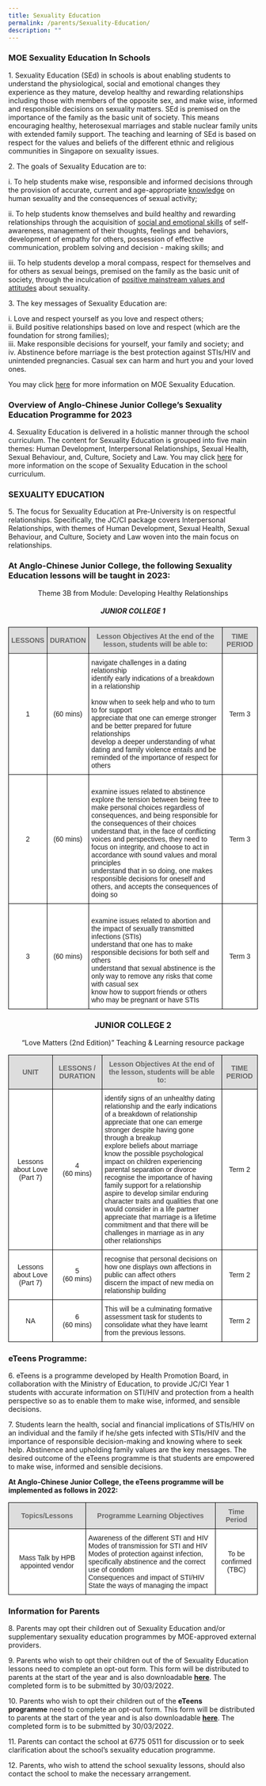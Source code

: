 ```yaml
---
title: Sexuality Education
permalink: /parents/Sexuality-Education/
description: ""
---
```

### MOE Sexuality Education In Schools

1\.  Sexuality Education (SEd) in schools is about enabling students to understand the physiological, social and emotional changes they experience as they mature, develop healthy and rewarding relationships including those with members of the opposite sex, and make wise, informed and responsible decisions on sexuality matters. SEd is premised on the importance of the family as the basic unit of society. This means encouraging healthy, heterosexual marriages and stable nuclear family units with extended family support. The teaching and learning of SEd is based on respect for the values and beliefs of the different ethnic and religious communities in Singapore on sexuality issues.

  

2\.  The goals of Sexuality Education are to:

i.  To help students make wise, responsible and informed decisions through the provision of accurate, current and age-appropriate&nbsp;<u>knowledge</u>&nbsp;on human sexuality and the consequences of sexual activity;

  

ii.  To help students know themselves and build healthy and rewarding relationships through the acquisition of&nbsp;<u>social and emotional skills</u>&nbsp;of self-awareness, management of their thoughts, feelings and&nbsp; behaviors, development of empathy for others, possession of effective communication, problem solving and decision - making skills; and

  

iii.  To help students develop a moral compass, respect for themselves and for others as sexual beings, premised on the family as the basic unit of society, through the inculcation of&nbsp;<u>positive mainstream values and attitudes</u>&nbsp;about sexuality.


3\.  The key messages of Sexuality Education are:

i.  Love and respect yourself as you love and respect others; <br>
ii.  Build positive relationships based on love and respect (which are the foundation for strong families); <br>
iii.  Make responsible decisions for yourself, your family and society; and <br>
iv.  Abstinence before marriage is the best protection against STIs/HIV and unintended pregnancies. Casual sex can harm and hurt you and your loved ones.

You may click&nbsp;[here](https://www.moe.gov.sg/programmes/sexuality-education)&nbsp;for more information on MOE Sexuality Education.

### Overview of Anglo-Chinese Junior College’s Sexuality Education Programme for 2023

4\.  Sexuality Education is delivered in a holistic manner through the school curriculum. The content for Sexuality Education is grouped into five main themes: Human Development, Interpersonal Relationships, Sexual Health, Sexual Behaviour, and, Culture, Society and Law. You may click&nbsp;[here](https://www.moe.gov.sg/programmes/sexuality-education/scope-and-teaching-approach)&nbsp;for more information on the scope of Sexuality Education in the school curriculum.

### SEXUALITY EDUCATION

5\. The focus for Sexuality Education at Pre-University is on respectful relationships. Specifically, the JC/CI package covers Interpersonal Relationships, with themes of Human Development, Sexual Health, Sexual Behaviour, and Culture, Society and Law woven into the main focus on relationships.

### At Anglo-Chinese Junior College, the following Sexuality Education lessons will be taught in 2023:

<center> Theme 3B from Module: Developing Healthy Relationships </center>

##### <center> JUNIOR COLLEGE 1 </center>

<style type="text/css">
.tg  {border-collapse:collapse;border-spacing:0;}
.tg td{border-color:black;border-style:solid;border-width:1px;font-family:Arial, sans-serif;font-size:14px;
  overflow:hidden;padding:10px 5px;word-break:normal;}
.tg th{border-color:black;border-style:solid;border-width:1px;font-family:Arial, sans-serif;font-size:14px;
  font-weight:normal;overflow:hidden;padding:10px 5px;word-break:normal;}
.tg .tg-feqv{background-color:#DDD;color:#666;font-weight:bold;text-align:center;vertical-align:middle}
.tg .tg-f4yw{background-color:#FFF;text-align:center;vertical-align:middle}
.tg .tg-ktyi{background-color:#FFF;text-align:left;vertical-align:top}
</style>
<table class="tg">
<thead>
  <tr>
    <th class="tg-feqv"><span style="color:#666;background-color:#DDD">LESSONS</span></th>
    <th class="tg-feqv"><span style="color:#666;background-color:#DDD"> DURATION</span></th>
    <th class="tg-feqv"><span style="color:#666;background-color:#DDD">Lesson Objectives At the end of the lesson, students will be able to:</span></th>
    <th class="tg-feqv"><span style="color:#666;background-color:#DDD">TIME PERIOD</span><br></th>
  </tr>
</thead>
<tbody>
  <tr>
    <td class="tg-f4yw">1</td>
    <td class="tg-f4yw">(60 mins)</td>
    <td class="tg-ktyi">navigate challenges in a dating relationship<br>identify early indications of a breakdown in a relationship<br><br>know when to seek help and who to turn to for support<br>appreciate that one can emerge stronger and be better prepared for future relationships<br>develop a deeper understanding of what dating and family violence entails and be reminded of the importance of respect for others</td>
    <td class="tg-f4yw">Term 3</td>
  </tr>
  <tr>
    <td class="tg-f4yw">2</td>
    <td class="tg-f4yw">(60 mins)</td>
    <td class="tg-ktyi"><br>examine issues related to abstinence <br>explore the tension between being free to make personal choices regardless of consequences, and being responsible for the consequences of their choices<br>understand that, in the face of conflicting voices and perspectives, they need to focus on integrity, and choose to act in accordance with sound values and moral principles<br>understand that in so doing, one makes responsible decisions for oneself and others, and accepts the consequences of doing so</td>
    <td class="tg-f4yw">Term 3</td>
  </tr>
  <tr>
    <td class="tg-f4yw">3</td>
    <td class="tg-f4yw">(60 mins)</td>
    <td class="tg-ktyi"><br>examine issues related to abortion and the impact of sexually transmitted infections (STIs)<br>understand that one has to make responsible decisions for both self and others<br>understand that sexual abstinence is the only way to remove any risks that come with casual sex<br>know how to support friends or others who may be pregnant or have STIs </td>
    <td class="tg-f4yw">Term 3</td>
  </tr>
</tbody>
</table>

### <center> JUNIOR COLLEGE 2 </center>

<center>“Love Matters (2nd Edition)” Teaching &amp; Learning resource package</center>

<style type="text/css">
.tg  {border-collapse:collapse;border-spacing:0;}
.tg td{border-color:black;border-style:solid;border-width:1px;font-family:Arial, sans-serif;font-size:14px;
  overflow:hidden;padding:10px 5px;word-break:normal;}
.tg th{border-color:black;border-style:solid;border-width:1px;font-family:Arial, sans-serif;font-size:14px;
  font-weight:normal;overflow:hidden;padding:10px 5px;word-break:normal;}
.tg .tg-feqv{background-color:#DDD;color:#666;font-weight:bold;text-align:center;vertical-align:middle}
.tg .tg-f4yw{background-color:#FFF;text-align:center;vertical-align:middle}
.tg .tg-ktyi{background-color:#FFF;text-align:left;vertical-align:top}
</style>
<table class="tg">
<thead>
  <tr>
    <th class="tg-feqv"><span style="color:#666;background-color:#DDD">UNIT</span></th>
    <th class="tg-feqv"><span style="color:#666;background-color:#DDD">LESSONS / DURATION</span></th>
    <th class="tg-feqv"><span style="color:#666;background-color:#DDD">Lesson Objectives At the end of the lesson, students will be able to:</span></th>
    <th class="tg-feqv"><span style="color:#666;background-color:#DDD">TIME PERIOD</span></th>
  </tr>
</thead>
<tbody>
  <tr>
    <td class="tg-f4yw">Lessons about Love (Part 7)</td>
    <td class="tg-f4yw">4<br>(60 mins)</td>
    <td class="tg-ktyi">identify signs of an unhealthy dating relationship and the early indications of a breakdown of relationship<br>appreciate that one can emerge stronger despite having gone through a breakup<br>explore beliefs about marriage<br>know the possible psychological impact on children experiencing parental separation or divorce<br>recognise the importance of having family support for a relationship<br>aspire to develop similar enduring character traits and qualities that one would consider in a life partner<br>appreciate that marriage is a lifetime commitment and that there will be challenges in marriage as in any other relationships</td>
    <td class="tg-f4yw">Term 2</td>
  </tr>
  <tr>
    <td class="tg-f4yw">Lessons about Love (Part 7)</td>
    <td class="tg-f4yw">5<br>(60 mins)</td>
    <td class="tg-ktyi">recognise that personal decisions on how one displays own affections in public can affect others<br>discern the impact of new media on relationship building</td>
    <td class="tg-f4yw">Term 2</td>
  </tr>
  <tr>
    <td class="tg-f4yw">NA</td>
    <td class="tg-f4yw">6<br>(60 mins)</td>
    <td class="tg-ktyi">This will be a culminating formative assessment task for students to consolidate what they have learnt from the previous lessons.</td>
    <td class="tg-f4yw">Term 2</td>
  </tr>
</tbody>
</table>


### eTeens Programme:


6\.  eTeens is a programme developed by Health Promotion Board, in collaboration with the Ministry of Education, to provide JC/CI Year 1 students with accurate information on STI/HIV and protection from a health perspective so as to enable them to make wise, informed, and sensible decisions.

  
7\.  Students learn the health, social and financial implications of STIs/HIV on an individual and the family if he/she gets infected with STIs/HIV and the importance of responsible decision-making and knowing where to seek help. Abstinence and upholding family values are the key messages. The desired outcome of the eTeens programme is that students are empowered to make wise, informed and sensible decisions.

  

**At Anglo-Chinese Junior College, the eTeens programme will be implemented as follows in 2022:**

<style type="text/css">
.tg  {border-collapse:collapse;border-spacing:0;}
.tg td{border-color:black;border-style:solid;border-width:1px;font-family:Arial, sans-serif;font-size:14px;
  overflow:hidden;padding:10px 5px;word-break:normal;}
.tg th{border-color:black;border-style:solid;border-width:1px;font-family:Arial, sans-serif;font-size:14px;
  font-weight:normal;overflow:hidden;padding:10px 5px;word-break:normal;}
.tg .tg-feqv{background-color:#DDD;color:#666;font-weight:bold;text-align:center;vertical-align:middle}
.tg .tg-f4yw{background-color:#FFF;text-align:center;vertical-align:middle}
.tg .tg-ktyi{background-color:#FFF;text-align:left;vertical-align:top}
</style>
<table class="tg">
<thead>
  <tr>
    <th class="tg-feqv"><span style="color:#666;background-color:#DDD">Topics/Lessons</span></th>
    <th class="tg-feqv"><span style="color:#666;background-color:#DDD">Programme Learning Objectives</span></th>
    <th class="tg-feqv"><span style="color:#666;background-color:#DDD">Time Period</span></th>
  </tr>
</thead>
<tbody>
  <tr>
    <td class="tg-f4yw">Mass Talk by HPB appointed vendor</td>
    <td class="tg-ktyi">Awareness of the different STI and HIV<br>Modes of transmission for STI and HIV<br>Modes of protection against infection, specifically abstinence and the correct use of condom<br>Consequences and impact of STI/HIV<br>State the ways of managing the impact</td>
    <td class="tg-f4yw">To be confirmed<br>(TBC)</td>
  </tr>
</tbody>
</table>

### Information for Parents


8\.  Parents may opt their children out of Sexuality Education&nbsp;and/or supplementary sexuality education programmes by MOE-approved external providers.

  

9\.  Parents who wish to opt their children out of the of Sexuality Education lessons&nbsp;need to complete an opt-out form. This form will be distributed to parents at the start of the year and is also downloadable&nbsp;**[here](http://acjc.moe.edu.sg/qql/slot/u543/Parents/Annex%20A%20Sexuality%20Lessons%202022.pdf)**. The completed form is to be submitted by 30/03/2022.

  

10\.  Parents who wish to opt their children out of the&nbsp;**eTeens programme**&nbsp;need to complete an opt-out form. This form will be distributed to parents at the start of the year and is also downloadable&nbsp;**[here](https://acjc.moe.edu.sg/qql/slot/u543/Parents/Annex%20B%20ETeens%202022.pdf)**. The completed form is to be submitted by 30/03/2022.

  
11\.  Parents can contact the school at 6775 0511 for discussion or to seek clarification about the school’s sexuality education programme.

  

12\.  Parents, who wish to attend the school sexuality lessons, should also contact the school to make the necessary arrangement.
